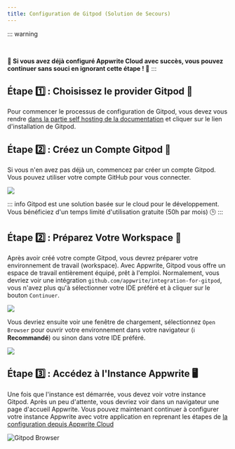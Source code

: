 ```yaml
---
title: Configuration de Gitpod (Solution de Secours)
---
```


<Documentation link="https://appwrite.io/docs/advanced/self-hosting#one-click-setups"></Documentation>

<Hero
title="Configuration de Gitpod (Solution de Secours) 🛟"
image="/assets/workshop/configuration/gitpod/bay_gitpod.jpg"
description="Bienvenue dans la section de configuration de Gitpod, une solution de secours pour votre voyage dans le
monde d'Appwrite. Parfois, même les aventuriers les plus chevronnés peuvent rencontrer des défis imprévus. Si vous avez
déjà configuré Appwrite Cloud avec succès, vous pouvez continuer sans souci en ignorant cette étape ! 🛠️"
/>

::: warning

<br/>

**🛟 Si vous avez déjà configuré Appwrite Cloud avec succès,
vous pouvez continuer sans souci en ignorant cette étape ! 🚧**
:::

## Étape 1️⃣ : Choisissez le provider Gitpod 🤖

Pour commencer le processus de configuration de Gitpod, vous devez vous
rendre [dans la partie self hosting de la documentation](https://appwrite.io/docs/advanced/self-hosting#one-click-setups")
et cliquer sur le lien d'installation de Gitpod.

## Étape 2️⃣ : Créez un Compte Gitpod 👤

Si vous n'en avez pas déjà un, commencez par créer un compte Gitpod. Vous pouvez utiliser votre compte GitHub pour vous
connecter.

<Image src="/assets/workshop/configuration/gitpod/github_signin.png" imageAlt="Création de compte Gitpod" withSpacing></Image>

::: info
Gitpod est une solution basée sur le cloud pour le développement. Vous bénéficiez d'un temps limité d'utilisation
gratuite (50h par mois) 🕒
:::

## Étape 2️⃣ : Préparez Votre Workspace 🚀

Après avoir créé votre compte Gitpod, vous devrez préparer votre environnement de travail (workspace). Avec Appwrite,
Gitpod vous offre un espace de travail entièrement équipé, prêt à l'emploi. Normalement, vous devriez voir une
intégration `github.com/appwrite/integration-for-gitpod`, vous n'avez plus qu'à sélectionner votre IDE préféré et à
cliquer sur le bouton `Continuer`.

<Image src="/assets/workshop/configuration/gitpod/workspace.png" imageAlt="Préparation de l'espace de travail Gitpod" withSpacing></Image>

Vous devriez ensuite voir une fenêtre de chargement, sélectionnez `Open Browser` pour ouvrir votre environnement dans
votre navigateur (ℹ️ **Recommandé**) ou sinon dans votre IDE préféré.

<Image src="/assets/workshop/configuration/gitpod/gitpod_prepare.png" imageAlt="Préparation de l'espace de l'instance" withSpacing></Image>

## Étape 3️⃣ : Accédez à l'Instance Appwrite 🖥️

Une fois que l'instance est démarrée, vous devez voir votre instance Gitpod. Après un peu d'attente, vous devriez voir
dans un navigateur une page d'accueil Appwrite. Vous pouvez maintenant continuer à configurer votre instance Appwrite
avec votre application en reprenant les étapes
de [la configuration depuis Appwrite Cloud](/workshop/configuration/appwrite-configuration.html#etape-1%EF%B8%8F%E2%83%A3-creation-de-votre-compte-appwrite-%F0%9F%91%A4)


<Image src="/assets/workshop/configuration/gitpod/gitpod_browser.png" alt="Gitpod Browser" withSpacing></Image>
